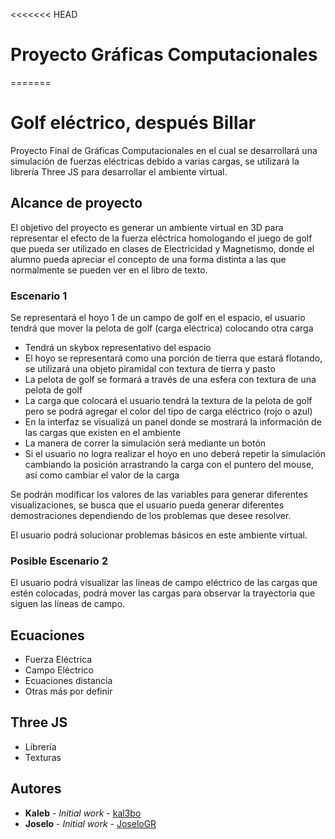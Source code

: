 <<<<<<< HEAD
# Proyecto Gráficas Computacionales
=======
# Golf eléctrico, después Billar

Proyecto Final de Gráficas Computacionales en el cual se desarrollará una simulación de fuerzas eléctricas debido a varias cargas, se utilizará la librería Three JS para desarrollar el ambiente virtual.

## Alcance de proyecto

El objetivo del proyecto es generar un ambiente virtual en 3D para representar el efecto de la fuerza eléctrica homologando el juego de golf que pueda ser utilizado en clases de Electricidad y Magnetismo, donde el alumno pueda apreciar el concepto de una forma distinta a las que normalmente se pueden ver en el libro de texto.

### Escenario 1

Se representará el hoyo 1 de un campo de golf en el espacio, el usuario tendrá que mover la pelota de golf (carga eléctrica) colocando otra carga
- Tendrá un skybox representativo del espacio
- El hoyo se representará como una porción de tierra que estará flotando, se utilizará una objeto piramidal con textura de tierra y pasto
- La pelota de golf se formará a través de una esfera con textura de una pelota de golf
- La carga que colocará el usuario tendrá la textura de la pelota de golf pero se podrá agregar el color del tipo de carga eléctrico (rojo o azul)
- En la interfaz se visualizá un panel donde se mostrará la información de las cargas que existen en el ambiente
- La manera de correr la simulación será mediante un botón
- Si el usuario no logra realizar el hoyo en uno deberá repetir la simulación cambiando la posición arrastrando la carga con el puntero del mouse, así como cambiar el valor de la carga


Se podrán modificar los valores de las variables para generar diferentes visualizaciones, se busca que el usuario pueda generar diferentes demostraciones dependiendo de los problemas que desee resolver.

El usuario podrá solucionar problemas básicos en este ambiente virtual.

### Posible Escenario 2

El usuario podrá visualizar las líneas de campo eléctrico de las cargas que estén colocadas, podrá mover las cargas para observar la trayectoria que siguen las líneas de campo.

## Ecuaciones

- Fuerza Eléctrica
- Campo Eléctrico
- Ecuaciones distancia
- Otras más por definir

## Three JS

- Librería
- Texturas

## Autores

* **Kaleb** - *Initial work* - [kal3bo](https://github.com/kal3bo)
* **Joselo** - *Initial work* - [JoseloGR](https://github.com/JoseloGR)


